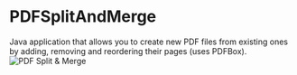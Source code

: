 # PDFSplitAndMerge
Java application that allows you to create new PDF files from existing ones by adding, removing and reordering their pages (uses PDFBox).  
![PDF Split & Merge](https://user-images.githubusercontent.com/23319301/155025495-75abe185-f0da-44fa-acb6-f34ab18fd250.png)
